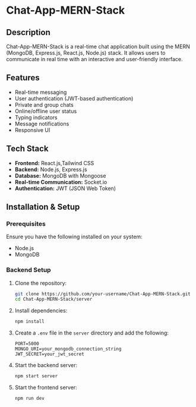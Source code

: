 # Chat-App-MERN-Stack

## Description
Chat-App-MERN-Stack is a real-time chat application built using the MERN (MongoDB, Express.js, React.js, Node.js) stack. It allows users to communicate in real time with an interactive and user-friendly interface.

## Features
- Real-time messaging
- User authentication (JWT-based authentication)
- Private and group chats
- Online/offline user status
- Typing indicators
- Message notifications
- Responsive UI

## Tech Stack
- **Frontend:** React.js,Tailwind CSS
- **Backend:** Node.js, Express.js
- **Database:** MongoDB with Mongoose
- **Real-time Communication:** Socket.io
- **Authentication:** JWT (JSON Web Token)

## Installation & Setup
### Prerequisites
Ensure you have the following installed on your system:
- Node.js
- MongoDB

### Backend Setup
1. Clone the repository:
   ```sh
   git clone https://github.com/your-username/Chat-App-MERN-Stack.git
   cd Chat-App-MERN-Stack/server
   ```
2. Install dependencies:
   ```sh
   npm install
   ```
3. Create a `.env` file in the `server` directory and add the following:
   ```env
   PORT=5000
   MONGO_URI=your_mongodb_connection_string
   JWT_SECRET=your_jwt_secret
   ```
4. Start the backend server:
   ```sh
   npm start server
   ```
4. Start the frontend server:
   ```sh
   npm run dev
   ```


 
